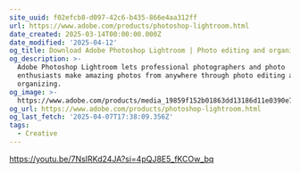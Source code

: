 ```yaml
---
site_uuid: f02efcb8-d097-42c6-b435-866e4aa312ff
url: https://www.adobe.com/products/photoshop-lightroom.html
date_created: 2025-03-14T00:00:00.000Z
date_modified: '2025-04-12'
og_title: Download Adobe Photoshop Lightroom | Photo editing and organizing
og_description: >-
  Adobe Photoshop Lightroom lets professional photographers and photo
  enthusiasts make amazing photos from anywhere through photo editing and
  organizing.
og_image: >-
  https://www.adobe.com/products/media_19859f152b01863dd13186d11e0390e798a7165a1.jpeg?width=1200&format=pjpg&optimize=medium
og_url: https://www.adobe.com/products/photoshop-lightroom.html
og_last_fetch: '2025-04-07T17:38:09.356Z'
tags:
  - Creative
---
```








https://youtu.be/7NsIRKd24JA?si=4pQJ8E5_fKCOw_bq